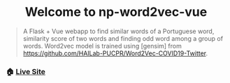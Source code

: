 <h1 align="center">Welcome to np-word2vec-vue</h1>

> A Flask + Vue webapp to find similar words of a Portuguese word, similarity score of two words and finding odd word among a group of words. Word2vec model is trained using [gensim] from https://github.com/HAILab-PUCPR/Word2Vec-COVID19-Twitter.

### 🏠 [Live Site](https://np-word2vec.herokuapp.com/)